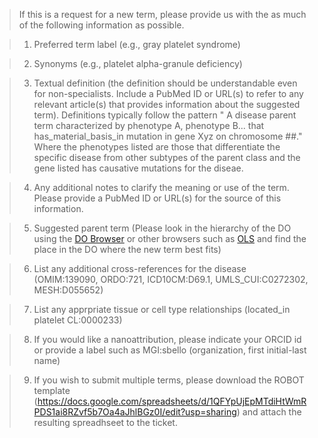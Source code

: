 >If this is a request for a new term, please provide us with the as much of the following information as possible.

>1. Preferred term label (e.g., gray platelet syndrome)


>2. Synonyms (e.g., platelet alpha-granule deficiency)


>3. Textual definition (the definition should be understandable even for non-specialists. Include a PubMed ID or URL(s) to refer to any relevant article(s) that provides information about the suggested term). Definitions typically follow the pattern " A disease parent term characterized by phenotype A, phenotype B... that has_material_basis_in mutation in gene Xyz on chromosome ##." Where the phenotypes listed are those that differentiate the specific disease from other subtypes of the parent class and the gene listed has causative mutations for the diseae. 


>4. Any additional notes to clarify the meaning or use of the term. Please provide a PubMed ID or URL(s) for the source of this information.



>5. Suggested parent term (Please look in the hierarchy of the DO using the [DO Browser](http://disease-ontology.org/) or other browsers such as [OLS](http://www.ebi.ac.uk/ols/ontologies/doid) and find the place in the DO where the new term best fits)



>6. List any additional cross-references for the disease (OMIM:139090, ORDO:721, ICD10CM:D69.1, UMLS_CUI:C0272302, MESH:D055652)



>7. List any apprpriate tissue or cell type relationships (located_in platelet CL:0000233)



>8. If you would like a nanoattribution, please indicate your ORCID id or provide a label such as MGI:sbello (organization, first initial-last name)


>9. If you wish to submit multiple terms, please download the ROBOT template (https://docs.google.com/spreadsheets/d/1QFYpUjEpMTdiHtWmRPDS1ai8RZvf5b7Oa4aJhlBGz0I/edit?usp=sharing) and attach the resulting spreadhseet to the ticket.

